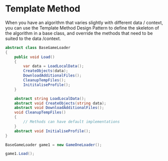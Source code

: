 # Template Method

When you have an algorithm
that varies slightly with
different data / context,
you can use the Template
Method Design Pattern to
define the skeleton of the
algorithm in a base class,
and override the methods
that need to be suited to
the data /context.

```cs
abstract class BaseGameLoader
{
    public void Load()
    {
        var data = LoadLocalData();
        CreateObjects(data);
        DownloadAdditionalFiles();
        CleanupTempFiles();
        InititaliseProfile();
    }

    abstract string LoadLocalData();
    abstract void CreateObjects(string data);
    abstract void DownloadAdditionalFiles();
    void CleanupTempFiles()
    {
        // Methods can have default implementations
    }
    abstract void InitialiseProfile();
}
```

```cs
BaseGameLoader game1 = new GameOneLoader();

game1.Load();
```

